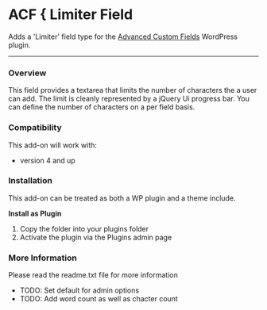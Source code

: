 # ACF { Limiter Field

Adds a 'Limiter' field type for the [Advanced Custom Fields](http://wordpress.org/extend/plugins/advanced-custom-fields/) WordPress plugin.

-----------------------

### Overview

This field provides a textarea that limits the number of characters the a user can add. The limit is cleanly represented by a jQuery Ui progress bar. You can define the number of characters on a per field basis.

### Compatibility

This add-on will work with:

* version 4 and up


### Installation

This add-on can be treated as both a WP plugin and a theme include.

**Install as Plugin**

1. Copy the folder into your plugins folder
2. Activate the plugin via the Plugins admin page

### More Information

Please read the readme.txt file for more information


* TODO: Set default for admin options
* TODO: Add word count as well as chacter count
